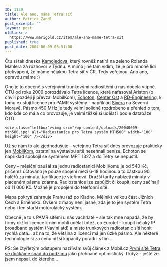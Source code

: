 ```yaml
---
ID: 1139
title: Ale ano, máme Tetra síť
author: Patrick Zandl
post_excerpt: ""
layout: post
oldlink: >
  https://www.marigold.cz/item/ale-ano-mame-tetra-sit
published: true
post_date: 2004-06-09 08:51:00
---
```

<p>
Čtu si tak dneska <a href="http://vucako.bloguje.cz/47096_item.php">Kamojedova</a>, který rovněž natírá na zeleno Rolanda Mahlera za rozhovor v Týdnu. A mimo jiné tam vidím, že je pro mnohé lidi překvapení, že máme nějakou Tetra síť v ČR. Tedy veřejnou. Ano ano, opravdu máme :)</p>

<p>
Ono je to obecně s veřejnými trunkovými radiosítěmi u nás docela vtipné. ČTÚ od roku 2000 porozdávalo Tetra licence, které nafasoval Ariston (o chvíli později ji převzal MobilKom), <a href="http://www.echoton.cz">Echoton</a>, <a href="http://www.centerost.cz/">Center Ost</a> a <a href="http://www.rde.cz">RD-Engineering</a>, k tomu existují licence pro PAMR systémy  - například <a href="http://www.sivera.cz">Sivera</a> na Severní Moravě. Pásmo 450 MHz je tedy velmi solidně rozdrobeno a přehled o tom, kdo kde co má a co provozuje, je velmi těžké si udělat i podle databáze ČTÚ. </p>

	<div class="leftbox"><img src="/wp-content/uploads/20040609-mth500.jpg" alt="Radiostanice pro Tetra systém MTH500" width="100" height="100" /></div>
<p>
Už se nám to ale zjednodušuje &#8211; veřejnou Tetra síť dnes provozuje prakticky jen <a href="http://www.mobilkom.cz">MobilKom</a>, ostatní na výstavbu sítě nesehnali peníze. Echoton se například spokojil se systémem MPT 1327 a do Tetry se nepustil. </p>

<p>
Ceny &#8211; měsíční paušál za jednu radiostanici MobilKomu je od 540 Kč, přičemž účtováno je pouze spojení mezi 6-18 hodinou a to částkou 90 haléřů za minutu, tarifikace je vteřinová. Dražší tarify nabízejí minuty v placeném pásmu zdarma. Radiostanice lze zapůjčit či koupit, ceny začínají od 11 000 Kč. Možné je propojení do telefonní sítě. </p>

<p>
Mapa pokrytí zahrnuje Prahu (až po Kladno, Mělník) velkou část Jižních Čech a Brněnsko. Ovšem z mapy není jasné, zda je to jen systém Tetra nebo i ten starší motorolácký systém. </p>

<p>
Obecně je to s PAMR sítěmi u nás vachrlaté &#8211; ale tak mne napadá, že by firmy držící licence k nim mohli udělat totéž, co Eurotel &#8211; koupit nějaký IP broadband systém (Navini atd)  a místo trunkových radiostanic sítí honit rychlá data&#8230; až na to, že většina z licencí má jen úzké pásmo. Ale některé technologie si za cenu nižší kapacity poradí i s tím...</p>

<p>
PS: Se čtyřletým odstupem nazřívám svůj článek z Mobil.cz <a href="http://mobil.idnes.cz/publicistika/echotontetra000412.html">První sítě Tetra se dočkáme snad do podzimu</a> jako přehnaně optimistický. I když - ještě že jsem nepsal, do kterého...
</p>
